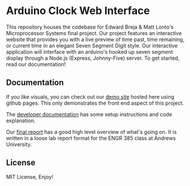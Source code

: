 # Arduino Clock Web Interface

This repository houses the codebase for Edward Breja & Matt Lonto's Microprocessor Systems final project. Our project features an interactive website that provides you with a live preview of time past, time remaining, or current time in an elegant Seven Segment Digit style. Our interactive application will interface with an arduino's hooked up seven segment display through a Node.js (Express, Johnny-Five) server. To get started, read our documentation!

Documentation 
---

If you like visuals, you can check out our [demo site](https://crypticsquirrel.github.io/SevSegDisplayClock/) hosted here using github pages. This only demonstrates the front end aspect of this project.

The [developer documentation](https://github.com/CrypticSquirrel/SevSegDisplayClock/blob/master/documentation/DeveloperDocumentation.md) has some setup instructions and code explanation.

Our [final report](https://github.com/CrypticSquirrel/SevSegDisplayClock/blob/master/documentation/Report.md) has a good high level overview of what's going on. It is written in a loose lab report format for the ENGR 385 class at Andrews University.

License
---

MIT License, Enjoy!
